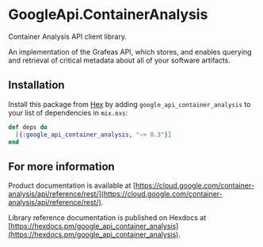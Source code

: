 # GoogleApi.ContainerAnalysis

Container Analysis API client library.

An implementation of the Grafeas API, which stores, and enables querying and retrieval of critical metadata about all of your software artifacts.

## Installation

Install this package from [Hex](https://hex.pm) by adding
`google_api_container_analysis` to your list of dependencies in `mix.exs`:

```elixir
def deps do
  [{:google_api_container_analysis, "~> 0.3"}]
end
```

## For more information

Product documentation is available at [https://cloud.google.com/container-analysis/api/reference/rest/](https://cloud.google.com/container-analysis/api/reference/rest/).

Library reference documentation is published on Hexdocs at
[https://hexdocs.pm/google_api_container_analysis](https://hexdocs.pm/google_api_container_analysis).

